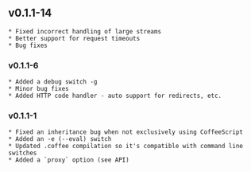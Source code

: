 ##  v0.1.1-14
    * Fixed incorrect handling of large streams
    * Better support for request timeouts
    * Bug fixes

### v0.1.1-6
    * Added a debug switch -g
    * Minor bug fixes
    * Added HTTP code handler - auto support for redirects, etc.    

### v0.1.1-1
    * Fixed an inheritance bug when not exclusively using CoffeeScript
    * Added an -e (--eval) switch
    * Updated .coffee compilation so it's compatible with command line switches
    * Added a `proxy` option (see API)